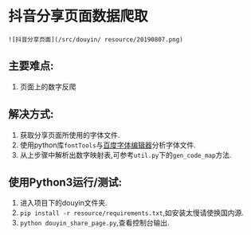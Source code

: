 # 抖音分享页面数据爬取
    
    ![抖音分享页面](/src/douyin/ resource/20190807.png)

## 主要难点:
1. 页面上的数字反爬

## 解决方式:
1. 获取分享页面所使用的字体文件.
2. 使用python库`fontTools`与[百度字体编辑器](http://fontstore.baidu.com/static/editor/index.html)分析字体文件.
3. 从上步骤中解析出数字映射表,可参考`util.py`下的`gen_code_map`方法.

## 使用Python3运行/测试:
1. 进入项目下的douyin文件夹.
2. ```pip install -r resource/requirements.txt```,如安装太慢请使换国内源.
3. ```python douyin_share_page.py```,查看控制台输出.
